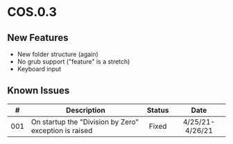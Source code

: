 # COS.0.3

## New Features

- New folder structure (again)
- No grub support ("feature" is a stretch)
- Keyboard input

## Known Issues

| # | Description | Status | Date |
|:-:|-|:-:|:-:|
| 001 | On startup the "Division by Zero" exception is raised | Fixed | 4/25/21-4/26/21 |
